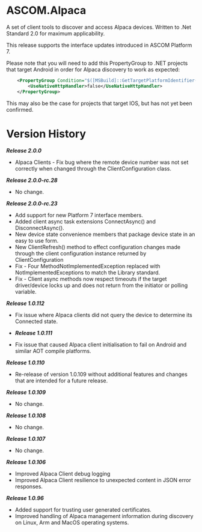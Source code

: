 # ASCOM.Alpaca

A set of client tools to discover and access Alpaca devices. Written to .Net Standard 2.0 for maximum applicability.

This release supports the interface updates introduced in ASCOM Platform 7.

Please note that you will need to add this PropertyGroup to .NET projects that target Android in order for Alpaca discovery to work as expected:
```xml
    <PropertyGroup Condition="$([MSBuild]::GetTargetPlatformIdentifier('$(TargetFramework)')) == 'android'">
        <UseNativeHttpHandler>false</UseNativeHttpHandler>
    </PropertyGroup>
```

This may also be the case for projects that target IOS, but has not yet been confirmed.

# Version History

***Release 2.0.0***
* Alpaca Clients - Fix bug where the remote device number was not set correctly when changed through the ClientConfiguration class.

***Release 2.0.0-rc.28***
* No change.

***Release 2.0.0-rc.23***
* Add support for new Platform 7 interface members.
* Added client async task extensions ConnectAsync() and DisconnectAsync().
* New device state convenience members that package device state in an easy to use form.
* New ClientRefresh() method to effect configuration changes made through the client configuration instance returned by ClientConfiguration
* Fix - Four MethodNotImplementedException replaced with NotImplementedExceptions to match the Library standard.
* Fix - Client async methods now respect timeouts if the target driver/device locks up and does not return from the initiator or polling variable.

***Release 1.0.112***
* Fix issue where Alpaca clients did not query the device to determine its Connected state.

* ***Release 1.0.111***
* Fix issue that caused Alpaca client initialisation to fail on Android and similar AOT compile platforms.

***Release 1.0.110***
* Re-release of version 1.0.109 without additional features and changes that are intended for a future release.

***Release 1.0.109***
* No change.

***Release 1.0.108***
* No change.

***Release 1.0.107***
* No change.

***Release 1.0.106***
* Improved Alpaca Client debug logging
* Improved Alpaca Client resilience to unexpected content in JSON error responses.

***Release 1.0.96***
* Added support for trusting user generated certificates.
* Improved handling of Alpaca management information during discovery on Linux, Arm and MacOS operating systems.